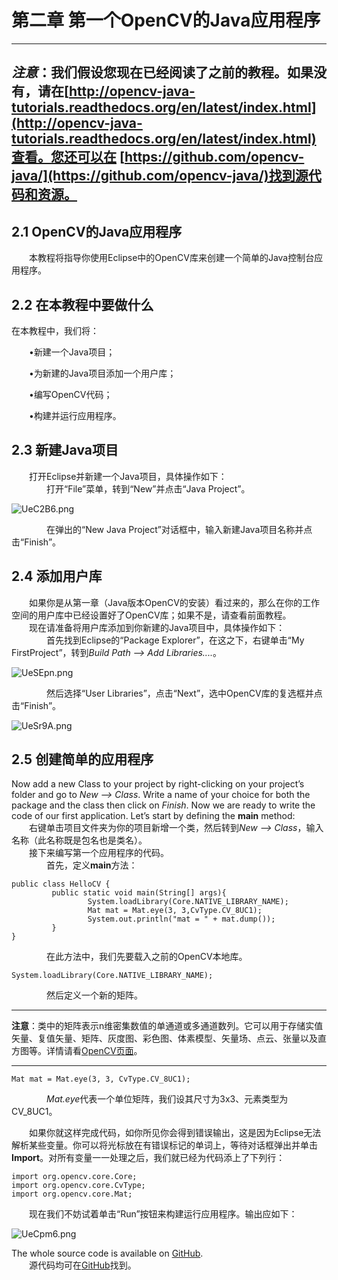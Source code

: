 # 第二章 第一个OpenCV的Java应用程序  

---
***注意***：我们假设您现在已经阅读了之前的教程。如果没有，请在[http://opencv-java-tutorials.readthedocs.org/en/latest/index.html](http://opencv-java-tutorials.readthedocs.org/en/latest/index.html)查看。您还可以在
[https://github.com/opencv-java/](https://github.com/opencv-java/)找到源代码和资源。
---  
## 2.1 OpenCV的Java应用程序
&emsp;&emsp;本教程将指导你使用Eclipse中的OpenCV库来创建一个简单的Java控制台应用程序。  

## 2.2 在本教程中要做什么 
在本教程中，我们将：  

&emsp;&emsp;•新建一个Java项目；  
            
&emsp;&emsp;•为新建的Java项目添加一个用户库；  
            
&emsp;&emsp;•编写OpenCV代码；  
            
&emsp;&emsp;•构建并运行应用程序。
  
## 2.3 新建Java项目
&emsp;&emsp;打开Eclipse并新建一个Java项目，具体操作如下：  
&emsp;&emsp;&emsp;&emsp;打开“File”菜单，转到“New”并点击“Java Project”。
  
![UeC2B6.png](https://images.gitee.com/uploads/images/2020/0709/003848_6ef99d13_1464254.png) 
  
&emsp;&emsp;&emsp;&emsp;在弹出的“New Java Project”对话框中，输入新建Java项目名称并点击“Finish”。
## 2.4 添加用户库
 &emsp;&emsp;如果你是从第一章（Java版本OpenCV的安装）看过来的，那么在你的工作空间的用户库中已经设置好了OpenCV库；如果不是，请查看前面教程。  
&emsp;&emsp;现在请准备将用户库添加到你新建的Java项目中，具体操作如下：  
&emsp;&emsp;&emsp;&emsp;首先找到Eclipse的“Package Explorer”，在这之下，右键单击“My FirstProject”，转到*Build Path --> Add Libraries....*。
  
![UeSEpn.png](https://images.gitee.com/uploads/images/2020/0709/003847_67aade7f_1464254.png)  

&emsp;&emsp;&emsp;&emsp;然后选择“User Libraries”，点击“Next”，选中OpenCV库的复选框并点击“Finish”。 
  
![UeSr9A.png](https://images.gitee.com/uploads/images/2020/0709/003846_63db9134_1464254.png)  
  
## 2.5 创建简单的应用程序
Now add a new Class to your project by right-clicking on your project’s folder and go to _New --> Class_. Write a name of your choice for both the package and the class then click on _Finish_. Now we are ready to write the code of
our first application. Let’s start by defining the **main** method:   
&emsp;&emsp;右键单击项目文件夹为你的项目新增一个类，然后转到*New --> Class*，输入名称（此名称既是包名也是类名）。   
&emsp;&emsp;接下来编写第一个应用程序的代码。  
&emsp;&emsp;&emsp;&emsp;首先，定义**main**方法：
```  
public class HelloCV {
         public static void main(String[] args){  
                 System.loadLibrary(Core.NATIVE_LIBRARY_NAME);
                 Mat mat = Mat.eye(3, 3,CvType.CV_8UC1);
                 System.out.println("mat = " + mat.dump());
         }
}  
```
&emsp;&emsp;&emsp;&emsp;在此方法中，我们先要载入之前的OpenCV本地库。
```  
System.loadLibrary(Core.NATIVE_LIBRARY_NAME);  
```
&emsp;&emsp;&emsp;&emsp;然后定义一个新的矩阵。  

---
  **注意**：类中的矩阵表示n维密集数值的单通道或多通道数列。它可以用于存储实值矢量、复值矢量、矩阵、灰度图、彩色图、体素模型、矢量场、点云、张量以及直方图等。详情请看[OpenCV页面](http://docs.opencv.org/3.0.0/dc/d84/group__core__basic.html)。  
  
---
 
```  
Mat mat = Mat.eye(3, 3, CvType.CV_8UC1);
```  

&emsp;&emsp;&emsp;&emsp;*Mat.eye*代表一个单位矩阵，我们设其尺寸为3x3、元素类型为CV_8UC1。   
  
&emsp;&emsp;如果你就这样完成代码，如你所见你会得到错误输出，这是因为Eclipse无法解析某些变量。你可以将光标放在有错误标记的单词上，等待对话框弹出并单击**Import**。对所有变量一一处理之后，我们就已经为代码添上了下列行：
 
```
import org.opencv.core.Core;
import org.opencv.core.CvType;
import org.opencv.core.Mat;
```  

&emsp;&emsp;现在我们不妨试着单击“Run”按钮来构建运行应用程序。输出应如下：    
  
 ![UeCpm6.png](https://images.gitee.com/uploads/images/2020/0709/003846_0e5bf15b_1464254.png)  
   
 The whole source code is available on [GitHub](https://github.com/opencv-java/getting-started/tree/master/HelloCV).  
 &emsp;&emsp;源代码均可在[GitHub](https://github.com/opencv-java/getting-started/tree/master/HelloCV)找到。